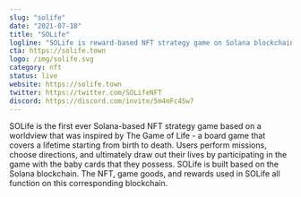 ```yaml
---
slug: "solife"
date: "2021-07-18"
title: "SOLife"
logline: "SOLife is reward-based NFT strategy game on Solana blockchain."
cta: https://solife.town
logo: /img/solife.svg
category: nft
status: live
website: https://solife.town
twitter: https://twitter.com/SOLifeNFT
discord: https://discord.com/invite/5m4mFc4Sw7
---
```


SOLife is the first ever Solana-based NFT strategy game based on a worldview that was inspired by The Game of Life - a board game that covers a lifetime starting from birth to death.
Users perform missions, choose directions, and ultimately draw out their lives by participating in the game with the baby cards that they possess. SOLife is built based on the Solana blockchain.
The NFT, game goods, and rewards used in SOLife all function on this corresponding blockchain.
